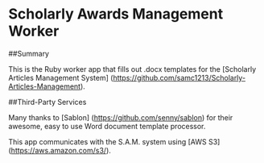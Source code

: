 # Scholarly Awards Management Worker

##Summary

This is the Ruby worker app that fills out .docx templates for the [Scholarly Articles Management System] (https://github.com/samc1213/Scholarly-Articles-Management).

##Third-Party Services

Many thanks to [Sablon] (https://github.com/senny/sablon) for their awesome, easy to use Word document template processor.

This app communicates with the S.A.M. system using [AWS S3] (https://aws.amazon.com/s3/).
